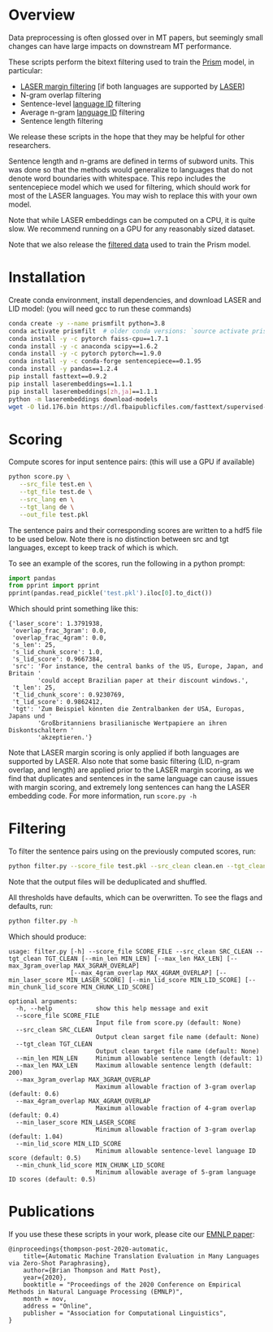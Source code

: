 
# Overview

Data preprocessing is often glossed over in MT papers, 
but seemingly small changes can have large impacts on downstream MT performance.


These scripts perform the bitext filtering used to train the [Prism](https://github.com/thompsonb/prism) model, in particular:
 - [LASER margin filtering](https://arxiv.org/abs/1811.01136) [if both languages are supported by [LASER](https://github.com/facebookresearch/LASER)]
 - N-gram overlap filtering
 - Sentence-level [language ID](https://fasttext.cc/docs/en/language-identification.html) filtering
 - Average n-gram [language ID](https://fasttext.cc/docs/en/language-identification.html) filtering
 - Sentence length filtering

We release these scripts in the hope that they may be helpful for other researchers. 

Sentence length and n-grams are defined in terms of subword units.
This was done so that the methods would generalize to languages that do not denote word boundaries with whitespace. 
This repo includes the sentencepiece model which we used for filtering, which should work for most of the LASER languages. You may wish to replace this with your own model.

Note that while LASER embeddings can be computed on a CPU, it is quite slow. We recommend running on a GPU for any reasonably sized dataset.

Note that we also release the [filtered data](http://data.statmt.org/prism/prism_data.tz) used to train the Prism model. 

# Installation

Create conda environment, install dependencies, and download LASER and LID model: (you will need gcc to run these commands)
```bash
conda create -y --name prismfilt python=3.8
conda activate prismfilt  # older conda versions: `source activate prismfilt`
conda install -y -c pytorch faiss-cpu==1.7.1 
conda install -y -c anaconda scipy==1.6.2
conda install -y -c pytorch pytorch==1.9.0
conda install -y -c conda-forge sentencepiece==0.1.95
conda install -y pandas==1.2.4
pip install fasttext==0.9.2
pip install laserembeddings==1.1.1
pip install laserembeddings[zh,ja]==1.1.1
python -m laserembeddings download-models
wget -O lid.176.bin https://dl.fbaipublicfiles.com/fasttext/supervised-models/lid.176.bin
```
# Scoring

Compute scores for input sentence pairs: (this will use a GPU if available)
```bash
python score.py \
   --src_file test.en \
   --tgt_file test.de \
   --src_lang en \
   --tgt_lang de \
   --out_file test.pkl
```
The sentence pairs and their corresponding scores are written to a hdf5 file to be used below. 
Note there is no distinction between src and tgt languages, except to keep track of which is which. 

To see an example of the scores, run the following in a python prompt:
```python
import pandas
from pprint import pprint
pprint(pandas.read_pickle('test.pkl').iloc[0].to_dict())
```

Which should print something like this:
```
{'laser_score': 1.3791938,
 'overlap_frac_3gram': 0.0,
 'overlap_frac_4gram': 0.0,
 's_len': 25,
 's_lid_chunk_score': 1.0,
 's_lid_score': 0.9667384,
 'src': 'For instance, the central banks of the US, Europe, Japan, and Britain '
        'could accept Brazilian paper at their discount windows.',
 't_len': 25,
 't_lid_chunk_score': 0.9230769,
 't_lid_score': 0.9862412,
 'tgt': 'Zum Beispiel könnten die Zentralbanken der USA, Europas, Japans und '
        'Großbritanniens brasilianische Wertpapiere an ihren Diskontschaltern '
        'akzeptieren.'}
```

Note that LASER margin scoring is only applied if both languages are supported by LASER.
Also note that some basic filtering (LID, n-gram overlap, and length) are applied prior to 
the LASER margin scoring, as we find that 
duplicates and sentences in the same language can cause issues with margin scoring, 
and extremely long sentences can hang the LASER embedding code. For more information, run `score.py -h`



# Filtering

To filter the sentence pairs using on the previously computed scores, run:
```bash
python filter.py --score_file test.pkl --src_clean clean.en --tgt_clean clean.de
```

Note that the output files will be deduplicated and shuffled. 

All thresholds have defaults, which can be overwritten. To see the flags and defaults, run:
```bash
python filter.py -h
```
Which should produce:
```
usage: filter.py [-h] --score_file SCORE_FILE --src_clean SRC_CLEAN --tgt_clean TGT_CLEAN [--min_len MIN_LEN] [--max_len MAX_LEN] [--max_3gram_overlap MAX_3GRAM_OVERLAP]
                 [--max_4gram_overlap MAX_4GRAM_OVERLAP] [--min_laser_score MIN_LASER_SCORE] [--min_lid_score MIN_LID_SCORE] [--min_chunk_lid_score MIN_CHUNK_LID_SCORE]

optional arguments:
  -h, --help            show this help message and exit
  --score_file SCORE_FILE
                        Input file from score.py (default: None)
  --src_clean SRC_CLEAN
                        Output clean sarget file name (default: None)
  --tgt_clean TGT_CLEAN
                        Output clean target file name (default: None)
  --min_len MIN_LEN     Minimum allowable sentence length (default: 1)
  --max_len MAX_LEN     Maximum allowable sentence length (default: 200)
  --max_3gram_overlap MAX_3GRAM_OVERLAP
                        Maximum allowable fraction of 3-gram overlap (default: 0.6)
  --max_4gram_overlap MAX_4GRAM_OVERLAP
                        Maximum allowable fraction of 4-gram overlap (default: 0.4)
  --min_laser_score MIN_LASER_SCORE
                        Minimum allowable fraction of 3-gram overlap (default: 1.04)
  --min_lid_score MIN_LID_SCORE
                        Minimum allowable sentence-level language ID score (default: 0.5)
  --min_chunk_lid_score MIN_CHUNK_LID_SCORE
                        Minimum allowable average of 5-gram language ID scores (default: 0.5)
```


# Publications

If you use these these scripts in your work, please cite our [EMNLP paper](https://www.aclweb.org/anthology/2020.emnlp-main.8/):
```
@inproceedings{thompson-post-2020-automatic,
    title={Automatic Machine Translation Evaluation in Many Languages via Zero-Shot Paraphrasing},
    author={Brian Thompson and Matt Post},
    year={2020},
    booktitle = "Proceedings of the 2020 Conference on Empirical Methods in Natural Language Processing (EMNLP)",
    month = nov,
    address = "Online",
    publisher = "Association for Computational Linguistics",
}
```
